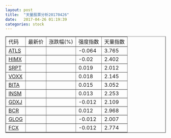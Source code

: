 ```yaml
---
layout: post
title:  "天量股票分析20170426"
date:   2017-04-26 01:19:39
categories: stock
---
```

<script type="text/javascript">
var stockList = []
stockList.push('gb_atls');
stockList.push('gb_himx');
stockList.push('gb_srpt');
stockList.push('gb_voxx');
stockList.push('gb_bita');
stockList.push('gb_insm');
stockList.push('gb_gdxj');
stockList.push('gb_bcr');
stockList.push('gb_glog');
stockList.push('gb_fcx');
</script>

<table border="1">
 <tr>
  <td>代码</td>
  <td>最新价</td>
  <td>涨跌幅(%)</td>
 <td>强度指数</td>
 <td>天量指数</td>
</tr>
  <tr id="atls"><td><a href="http://stock.finance.sina.com.cn/usstock/quotes/ATLS.html" target="_blank">ATLS</a></td><td></td><td></td><td>-0.064</td><td>3.765</td></tr>
  <tr id="himx"><td><a href="http://stock.finance.sina.com.cn/usstock/quotes/HIMX.html" target="_blank">HIMX</a></td><td></td><td></td><td>-0.02</td><td>2.402</td></tr>
  <tr id="srpt"><td><a href="http://stock.finance.sina.com.cn/usstock/quotes/SRPT.html" target="_blank">SRPT</a></td><td></td><td></td><td>0.019</td><td>2.012</td></tr>
  <tr id="voxx"><td><a href="http://stock.finance.sina.com.cn/usstock/quotes/VOXX.html" target="_blank">VOXX</a></td><td></td><td></td><td>0.018</td><td>2.145</td></tr>
  <tr id="bita"><td><a href="http://stock.finance.sina.com.cn/usstock/quotes/BITA.html" target="_blank">BITA</a></td><td></td><td></td><td>0.015</td><td>3.052</td></tr>
  <tr id="insm"><td><a href="http://stock.finance.sina.com.cn/usstock/quotes/INSM.html" target="_blank">INSM</a></td><td></td><td></td><td>0.013</td><td>2.253</td></tr>
  <tr id="gdxj"><td><a href="http://stock.finance.sina.com.cn/usstock/quotes/GDXJ.html" target="_blank">GDXJ</a></td><td></td><td></td><td>-0.012</td><td>2.109</td></tr>
  <tr id="bcr"><td><a href="http://stock.finance.sina.com.cn/usstock/quotes/BCR.html" target="_blank">BCR</a></td><td></td><td></td><td>0.012</td><td>2.968</td></tr>
  <tr id="glog"><td><a href="http://stock.finance.sina.com.cn/usstock/quotes/GLOG.html" target="_blank">GLOG</a></td><td></td><td></td><td>-0.012</td><td>2.007</td></tr>
  <tr id="fcx"><td><a href="http://stock.finance.sina.com.cn/usstock/quotes/FCX.html" target="_blank">FCX</a></td><td></td><td></td><td>-0.012</td><td>2.774</td></tr>
</table>
